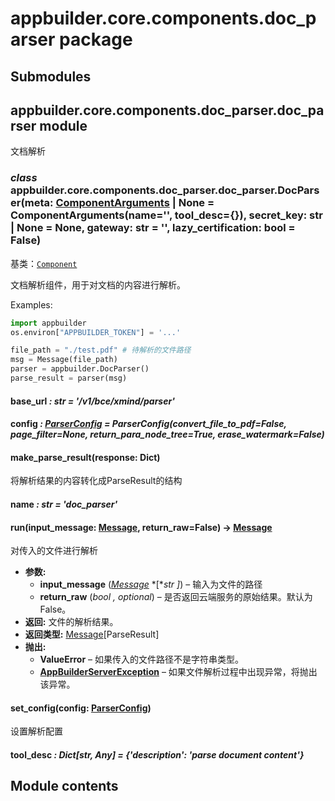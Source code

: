 # appbuilder.core.components.doc_parser package

## Submodules

## appbuilder.core.components.doc_parser.doc_parser module

文档解析

### *class* appbuilder.core.components.doc_parser.doc_parser.DocParser(meta: [ComponentArguments](appbuilder.core.md#appbuilder.core.component.ComponentArguments) | None = ComponentArguments(name='', tool_desc={}), secret_key: str | None = None, gateway: str = '', lazy_certification: bool = False)

基类：[`Component`](appbuilder.core.md#appbuilder.core.component.Component)

文档解析组件，用于对文档的内容进行解析。

Examples:

```python
import appbuilder
os.environ["APPBUILDER_TOKEN"] = '...'

file_path = "./test.pdf" # 待解析的文件路径
msg = Message(file_path)
parser = appbuilder.DocParser()
parse_result = parser(msg)
```

#### base_url *: str* *= '/v1/bce/xmind/parser'*

#### config *: [ParserConfig](appbuilder.md#appbuilder.ParserConfig)* *= ParserConfig(convert_file_to_pdf=False, page_filter=None, return_para_node_tree=True, erase_watermark=False)*

#### make_parse_result(response: Dict)

将解析结果的内容转化成ParseResult的结构

#### name *: str* *= 'doc_parser'*

#### run(input_message: [Message](appbuilder.core.md#appbuilder.core.message.Message), return_raw=False) → [Message](appbuilder.core.md#appbuilder.core.message.Message)

对传入的文件进行解析

* **参数:**
  * **input_message** ([*Message*](appbuilder.md#appbuilder.Message) *[**str* *]*) – 输入为文件的路径
  * **return_raw** (*bool* *,* *optional*) – 是否返回云端服务的原始结果。默认为False。
* **返回:**
  文件的解析结果。
* **返回类型:**
  [Message](appbuilder.md#appbuilder.Message)[ParseResult]
* **抛出:**
  * **ValueError** – 如果传入的文件路径不是字符串类型。
  * [**AppBuilderServerException**](appbuilder.md#appbuilder.AppBuilderServerException) – 如果文件解析过程中出现异常，将抛出该异常。

#### set_config(config: [ParserConfig](appbuilder.md#appbuilder.ParserConfig))

设置解析配置

#### tool_desc *: Dict[str, Any]* *= {'description': 'parse document content'}*

## Module contents

